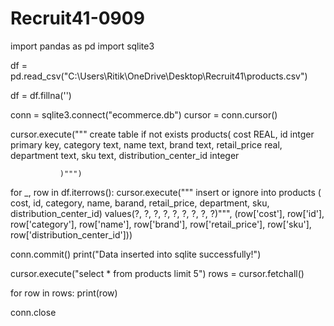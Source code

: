 # Recruit41-0909
import pandas as pd 
import sqlite3

df = pd.read_csv("C:\Users\Ritik\OneDrive\Desktop\Recruit41\products.csv")

df = df.fillna('')

conn = sqlite3.connect("ecommerce.db")
cursor = conn.cursor()

cursor.execute("""
               create table if not exists products(
                   cost REAL,
                   id intger primary key,
                   category text,
                   name text,
                   brand text,
                   retail_price real,
                   department text,
                   sku text,
                   distribution_center_id integer
                   
               )""")

for _, row in df.iterrows():
    cursor.execute("""
                   insert or ignore into products (
                       cost, id, category, name, barand, retail_price, department, sku, distribution_center_id) values(?, ?, ?, ?, ?, ?, ?, ?, ?)""",
                       (row['cost'], row['id'], row['category'], row['name'], row['brand'], 
                        row['retail_price'], row['sku'], row['distribution_center_id']))

conn.commit()
print("Data inserted into sqlite successfully!")

cursor.execute("select * from products limit 5")
rows = cursor.fetchall()

for row in rows:
    print(row)
    
conn.close
